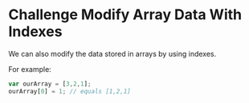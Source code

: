 # Challenge Modify Array Data With Indexes

We can also modify the data stored in arrays by using indexes.

For example:

```javascript
var ourArray = [3,2,1];
ourArray[0] = 1; // equals [1,2,1]
```
